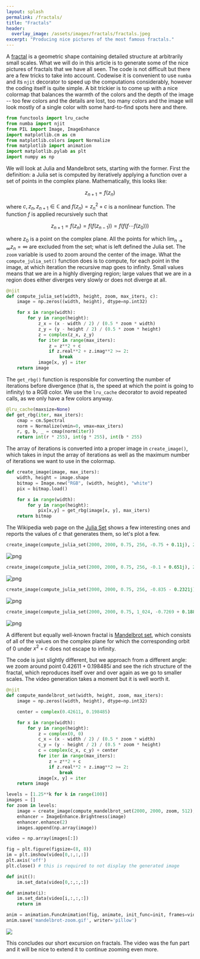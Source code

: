 ```yaml
---
layout: splash
permalink: /fractals/
title: "Fractals"
header:
  overlay_image: /assets/images/fractals/fractals.jpeg
excerpt: "Producing nice pictures of the most famous fractals."
---
```


A [fractal](https://en.wikipedia.org/wiki/Fractal) is a geometric shape containing detailed structure at arbitrarily small scales. What we will do in this article is to generate some of the nice pictures of fractals that we have all seen. The code is not difficult but there are a few tricks to take into account. Codewise it is convenient to use `numba` and its `njit` decorator to speed up the computations considerably, however the coding itself is quite simple. A bit trickier is to come up with a nice colormap that balances the warmth of the colors and the depth of the image -- too few colors and the details are lost, too many colors and the image will look mostly of a single color with some hard-to-find spots here and there.


```python
from functools import lru_cache
from numba import njit
from PIL import Image, ImageEnhance
import matplotlib.cm as cm
from matplotlib.colors import Normalize
from matplotlib import animation
import matplotlib.pylab as plt
import numpy as np
```

We will look at Julia and Mandelbrot sets, starting with the former. First the definition: a Julia set is computed by iteratively applying a function over a set of points in the complex plane. Mathematically, this looks like:

$$ z_{n+1} = f(z_n) $$

where $c, z_n, z_{n+1} \in \mathbb{C}$ and $f(z_n) = z_n^2 + c$ is a nonlinear function. The function $f$ is applied recursively such that

$$
z_{n + 1} = f(z_n) = f(f(z_{n-1})) = f(f(f \cdots f(z_0)))
$$

where $z_0$ is a point on the complex plane. All the points for which $\lim_{n \rightarrow \infty} z_{n} = \infty$ are excluded from the set; what is left defined the Julia set. The `zoom` variable is used to zoom around the center of the image. What the `compute_julia_set()` function does is to compute, for each point in the image, at which iteration the recursive map goes to infinity. Small values means that we are in a highly diverging region; large values that we are in a region does either diverges very slowly or does not diverge at all.


```python
@njit
def compute_julia_set(width, height, zoom, max_iters, c):
    image = np.zeros((width, height), dtype=np.int32)

    for x in range(width):
        for y in range(height):
            z_x = (x - width / 2) / (0.5 * zoom * width)
            z_y = (y - height / 2) / (0.5 * zoom * height)
            z = complex(z_x, z_y)
            for iter in range(max_iters):
                z = z**2 + c
                if z.real**2 + z.imag**2 >= 2:
                    break
            image[x, y] = iter
    return image
```

The `get_rbg()` function is responsible for converting the number of iterations before divergence (that is, the speed at which the point is going to infinity) to a RGB color. We use the `lru_cache` decorator to avoid repeated calls, as we only have a few colors anyway.


```python
@lru_cache(maxsize=None)
def get_rbg(iter, max_iters):
    cmap = cm.Spectral
    norm = Normalize(vmin=0, vmax=max_iters)
    r, g, b, _ = cmap(norm(iter))
    return int(r * 255), int(g * 255), int(b * 255)
```

The array of iterations is converted into a proper image in `create_image()`, which takes in input the array of iterations as well as the maximum number of iterations we want to use in the colormap.


```python
def create_image(image, max_iters):
    width, height = image.shape
    bitmap = Image.new("RGB", (width, height), "white")
    pix = bitmap.load()

    for x in range(width):
        for y in range(height):
            pix[x,y] = get_rbg(image[x, y], max_iters)
    return bitmap
```

The Wikipedia web page on the [Julia Set](https://en.wikipedia.org/wiki/Julia_set) shows a few interesting ones and reports the values of $c$ that generates them, so let's plot a few.


```python
create_image(compute_julia_set(2000, 2000, 0.75, 256, -0.75 + 0.11j), 256)
```




    
![png](/assets/images/fractals/fractals-1.png)
    




```python
create_image(compute_julia_set(2000, 2000, 0.75, 256, -0.1 + 0.651j), 256)
```




    
![png](/assets/images/fractals/fractals-2.png)
    




```python
create_image(compute_julia_set(2000, 2000, 0.75, 256, -0.835 - 0.2321j), 64)
```




    
![png](/assets/images/fractals/fractals-3.png)
    




```python
create_image(compute_julia_set(2000, 2000, 0.75, 1_024, -0.7269 + 0.1889j), 1_024)
```




    
![png](/assets/images/fractals/fractals-4.png)
    



A different but equally well-known fractal is [Mandelbrot set](https://en.wikipedia.org/wiki/Mandelbrot_set), which
consists of all of the values on the complex plane for which the corresponding orbit of 0 under $x^2 + c$ does not escape to infinity.

The code is just slightly different, but we approach from a different angle: we zoom around point $0.42611 + 0.198485 i$ and see the rich structure of the fractal, which reproduces itself over and over again as we go to smaller scales. The video generation takes a moment but it is well worth it.


```python
@njit
def compute_mandelbrot_set(width, height, zoom, max_iters):
    image = np.zeros((width, height), dtype=np.int32)

    center = complex(0.42611, 0.198485)

    for x in range(width):
        for y in range(height):
            z = complex(0, 0)
            c_x = (x - width / 2) / (0.5 * zoom * width)
            c_y = (y - height / 2) / (0.5 * zoom * height)
            c = complex(c_x, c_y) + center
            for iter in range(max_iters):
                z = z**2 + c
                if z.real**2 + z.imag**2 >= 2:
                    break
            image[x, y] = iter
    return image
```


```python
levels = [1.25**k for k in range(100)]
images = []
for zoom in levels:
    image = create_image(compute_mandelbrot_set(2000, 2000, zoom, 512), 512)
    enhancer = ImageEnhance.Brightness(image)
    enhancer.enhance(2)
    images.append(np.array(image))
```


```python
video = np.array(images[:]) 

fig = plt.figure(figsize=(8, 8))
im = plt.imshow(video[0,:,:,:])
plt.axis('off')
plt.close() # this is required to not display the generated image

def init():
    im.set_data(video[0,:,:,:])

def animate(i):
    im.set_data(video[i,:,:,:])
    return im

anim = animation.FuncAnimation(fig, animate, init_func=init, frames=video.shape[0], interval=150)
anim.save('mandelbrot-zoom.gif', writer='pillow')
```

<img src='/assets/images/fractals/mandelbrot-zoom.gif'/>

This concludes our short excursion on fractals. The video was the fun part and it will be nice to extend it to continue zooming even more.
